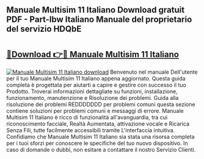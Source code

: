 ## Manuale Multisim 11 Italiano Download gratuit PDF - Part-lbw Italiano Manuale del proprietario del servizio HDQbE

# <h2><a href="http://dfe7gj.blite.top/?on=Manuale+Multisim+11+Italiano">🔗Download 👉🔴 Manuale Multisim 11 Italiano</a></h2>

[![Manuale Multisim 11 Italiano download](https://i.imgur.com/lujVjoI.png)](http://dfe7gj.blite.top/?on=Manuale+Multisim+11+Italiano)
Benvenuto nel manuale Dell'utente per il tuo Manuale Multisim 11 Italiano appena aggiornato. Questa guida completa è progettata per aiutarti a capire e gestire con successo il tuo Prodotto. Troverai informazioni dettagliate su funzioni, installazione, funzionamento, manutenzione e Risoluzione dei problemi. Guida alla risoluzione dei problemi REDDDDDDD per problemi comuni questa sezione contiene soluzioni per problemi comuni e messaggi di errore. Manuale Multisim 11 Italiano è ricco di funzionalità all'avanguardia, tra cui riconoscimento facciale, Realtà Aumentata, attivazione vocale e Ricarica Senza Fili, tutte facilmente accessibili tramite L'interfaccia intuitiva. Confidiamo che Manuale Multisim 11 Italiano sia stata una risorsa completa per i tuoi sforzi per conoscere le specifiche del tuo nuovo dispositivo. In caso di domande o dubbi, non esitare a contattare il nostro Servizio Clienti.
